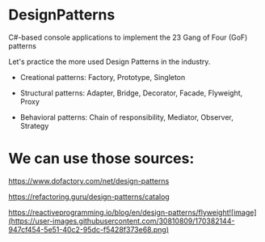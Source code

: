 # DesignPatterns
C#-based console applications to implement the 23 Gang of Four (GoF) patterns


Let's practice the more used Design Patterns in the industry.

- Creational patterns:
Factory, Prototype, Singleton

- Structural patterns:
Adapter, Bridge, Decorator, Facade, Flyweight, Proxy

- Behavioral patterns:
Chain of responsibility, Mediator, Observer, Strategy

# We can use those sources:

https://www.dofactory.com/net/design-patterns

https://refactoring.guru/design-patterns/catalog

https://reactiveprogramming.io/blog/en/design-patterns/flyweight![image](https://user-images.githubusercontent.com/30810809/170382144-947cf454-5e51-40c2-95dc-f5428f373e68.png)
